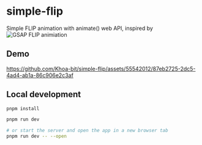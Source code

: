 # simple-flip
Simple FLIP animation with animate() web API, inspired by ![GSAP FLIP animiation](https://gsap.com/docs/v3/Plugins/Flip/)

## Demo

https://github.com/Khoa-bit/simple-flip/assets/55542012/87eb2725-2dc5-4ad4-ab1a-86c906e2c3af

## Local development

```bash
pnpm install

pnpm run dev

# or start the server and open the app in a new browser tab
pnpm run dev -- --open
```
